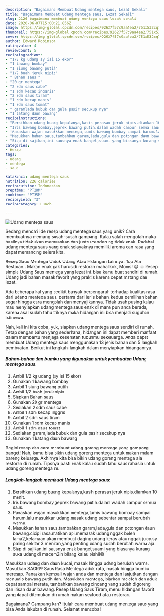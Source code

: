 ```yaml
---
description: "Bagaimana Membuat Udang mentega saus, Lezat Sekali"
title: "Bagaimana Membuat Udang mentega saus, Lezat Sekali"
slug: 2126-bagaimana-membuat-udang-mentega-saus-lezat-sekali
date: 2020-06-07T15:00:21.856Z
image: https://img-global.cpcdn.com/recipes/92627f57c9aa4ea2/751x532cq70/udang-mentega-saus-foto-resep-utama.jpg
thumbnail: https://img-global.cpcdn.com/recipes/92627f57c9aa4ea2/751x532cq70/udang-mentega-saus-foto-resep-utama.jpg
cover: https://img-global.cpcdn.com/recipes/92627f57c9aa4ea2/751x532cq70/udang-mentega-saus-foto-resep-utama.jpg
author: Edward Robinson
ratingvalue: 4
reviewcount: 5
recipeingredient:
- "1/2 kg udang sy isi 15 ekor"
- "1 bawang bombay"
- "1 siung bawang putih"
- "1/2 buah jeruk nipis"
- " Bahan saus "
- "20 gr mentega"
- "2 sdm saus cabe"
- "1 sdm kecap inggris"
- "2 sdm saus tiram"
- "1 sdm kecap manis"
- "1 sdm saus tomat"
- " garamlada bubuk dan gula pasir secukup nya"
- "1 batang daun bawang"
recipeinstructions:
- "Bersihkan udang buang kepalanya,kasih perasan jeruk nipis.diamkan 10 menit."
- "Iris bawang bombay,geprek bawang putih.dalam wadah campur semua saus."
- "Panaskan wajan masukkkan mentega,tumis bawang bombay sampai harum.lalu masukkan udang.masak udang sebentar sampai berubah warna."
- "Masukkan bahan saus,tambahkan garam,lada,gula dan potongan daun bawang.cicipi rasa.matikan api.memasak udang nggak boleh lama2,kelamaan akan membuat daging udang keras atau nggak juicy.sy paling sekitar 3 menitan,yang penting udang sudah berubah warna aja."
- "Siap di sajikan,ini sausnya enak banget,suami yang biasanya kurang suka udang di macem2in bilang kalau oishii😅"
categories:
- Resep
tags:
- udang
- mentega
- saus

katakunci: udang mentega saus 
nutrition: 226 calories
recipecuisine: Indonesian
preptime: "PT28M"
cooktime: "PT35M"
recipeyield: "3"
recipecategory: Lunch

---
```



![Udang mentega saus](https://img-global.cpcdn.com/recipes/92627f57c9aa4ea2/751x532cq70/udang-mentega-saus-foto-resep-utama.jpg)

Sedang mencari ide resep udang mentega saus yang unik? Cara membuatnya memang susah-susah gampang. Kalau salah mengolah maka hasilnya tidak akan memuaskan dan justru cenderung tidak enak. Padahal udang mentega saus yang enak selayaknya memiliki aroma dan rasa yang dapat memancing selera kita.

Resep Saus Mentega Untuk Udang Atau Hidangan Lainnya: Top Ala Restoran.. Makan enak gak harus di restoran mahal kok, Moms! 😋 ☺ Resep simple Udang Saus mentega yang lezat ini, bisa kamu buat sendiri di rumah. Udang jadi bahan masak favorit yang praktis karena cepat matang dan lezat.

Ada beberapa hal yang sedikit banyak berpengaruh terhadap kualitas rasa dari udang mentega saus, pertama dari jenis bahan, kedua pemilihan bahan segar hingga cara mengolah dan menyajikannya. Tidak usah pusing kalau mau menyiapkan udang mentega saus enak di mana pun anda berada, karena asal sudah tahu triknya maka hidangan ini bisa menjadi suguhan istimewa.


Nah, kali ini kita coba, yuk, siapkan udang mentega saus sendiri di rumah. Tetap dengan bahan yang sederhana, hidangan ini dapat memberi manfaat dalam membantu menjaga kesehatan tubuhmu sekeluarga. Anda dapat membuat Udang mentega saus menggunakan 13 jenis bahan dan 5 langkah pembuatan. Berikut ini langkah-langkah dalam menyiapkan hidangannya.

<!--inarticleads1-->

##### Bahan-bahan dan bumbu yang digunakan untuk pembuatan Udang mentega saus:

1. Ambil 1/2 kg udang (sy isi 15 ekor)
1. Gunakan 1 bawang bombay
1. Ambil 1 siung bawang putih
1. Ambil 1/2 buah jeruk nipis
1. Siapkan  Bahan saus :
1. Gunakan 20 gr mentega
1. Sediakan 2 sdm saus cabe
1. Ambil 1 sdm kecap inggris
1. Ambil 2 sdm saus tiram
1. Gunakan 1 sdm kecap manis
1. Ambil 1 sdm saus tomat
1. Sediakan  garam,lada bubuk dan gula pasir secukup nya
1. Gunakan 1 batang daun bawang


Begini resep dan cara membuat udang goreng mentega yang gampang banget! Nah, kamu bisa bikin udang goreng mentega untuk makan malam bareng keluarga. Akhirnya kita bisa bikin udang goreng mentega ala restoran di rumah. Tipsnya pasti enak kalau sudah tahu saus rahasia untuk udang goreng mentega ini. 

<!--inarticleads2-->

##### Langkah-langkah membuat Udang mentega saus:

1. Bersihkan udang buang kepalanya,kasih perasan jeruk nipis.diamkan 10 menit.
1. Iris bawang bombay,geprek bawang putih.dalam wadah campur semua saus.
1. Panaskan wajan masukkkan mentega,tumis bawang bombay sampai harum.lalu masukkan udang.masak udang sebentar sampai berubah warna.
1. Masukkan bahan saus,tambahkan garam,lada,gula dan potongan daun bawang.cicipi rasa.matikan api.memasak udang nggak boleh lama2,kelamaan akan membuat daging udang keras atau nggak juicy.sy paling sekitar 3 menitan,yang penting udang sudah berubah warna aja.
1. Siap di sajikan,ini sausnya enak banget,suami yang biasanya kurang suka udang di macem2in bilang kalau oishii😅


Masukkan udang dan daun kucai, masak hingga udang berubah warna. Masukkan SAORI® Saus Rasa Mentega aduk rata, masak hingga bumbu meresap. Panaskan kembali wajan anda dan mentega dan lanjutkan dengan menumis bawang putih dan. Masukkan mentega, biarkan meleleh dan aduk cepat sampai merata, tambahkan bawang cincang yang sudah digoreng dan irisan daun bawang. Resep Udang Saus Tiram, menu hidangan favorit yang dapat ditemukan di rumah makan seafood atau restoran. 

Bagaimana? Gampang kan? Itulah cara membuat udang mentega saus yang bisa Anda lakukan di rumah. Selamat mencoba!
